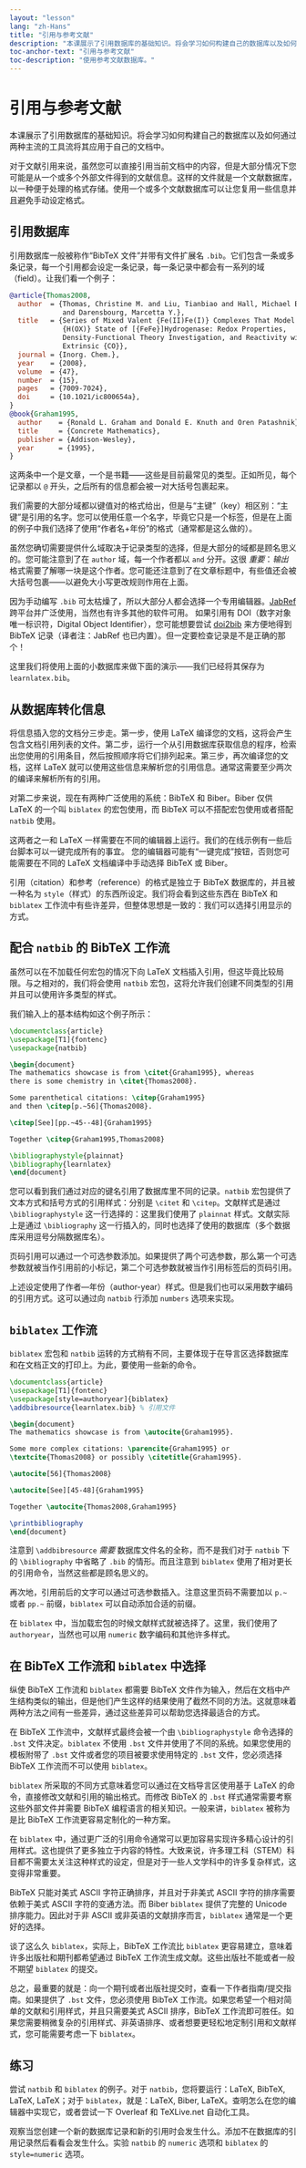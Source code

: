 ```yaml
---
layout: "lesson"
lang: "zh-Hans"
title: "引用与参考文献"
description: "本课展示了引用数据库的基础知识。将会学习如何构建自己的数据库以及如何通过两种主流的工具流将其应用于自己的文档中。"
toc-anchor-text: "引用与参考文献"
toc-description: "使用参考文献数据库。"
---
```


# 引用与参考文献

<script>
preincludes = {
 "pre1": {
    "pre0": "learnlatex.bib"
   },
 "pre2": {
    "pre0": "learnlatex.bib"
   }
}
</script>

<span
  class="summary">本课展示了引用数据库的基础知识。将会学习如何构建自己的数据库以及如何通过两种主流的工具流将其应用于自己的文档中。</span>

对于文献引用来说，虽然您可以直接引用当前文档中的内容，但是大部分情况下您可能是从一个或多个外部文件得到的文献信息。这样的文件就是一个文献数据库，以一种便于处理的格式存储。使用一个或多个文献数据库可以让您复用一些信息并且避免手动设定格式。

## 引用数据库

引用数据库一般被称作“BibTeX 文件”并带有文件扩展名 `.bib`。它们包含一条或多条记录，每一个引用都会设定一条记录，每一条记录中都会有一系列的域（field）。让我们看一个例子：

<!-- {% raw %} -->
```bibtex
@article{Thomas2008,
  author  = {Thomas, Christine M. and Liu, Tianbiao and Hall, Michael B.
             and Darensbourg, Marcetta Y.},
  title   = {Series of Mixed Valent {Fe(II)Fe(I)} Complexes That Model the
             {H(OX)} State of [{FeFe}]Hydrogenase: Redox Properties,
             Density-Functional Theory Investigation, and Reactivity with
             Extrinsic {CO}},
  journal = {Inorg. Chem.},
  year    = {2008},
  volume  = {47},
  number  = {15},
  pages   = {7009-7024},
  doi     = {10.1021/ic800654a},
}
@book{Graham1995,
  author    = {Ronald L. Graham and Donald E. Knuth and Oren Patashnik},
  title     = {Concrete Mathematics},
  publisher = {Addison-Wesley},
  year      = {1995},
}
```
<!-- {% endraw %} -->

这两条中一个是文章，一个是书籍——这些是目前最常见的类型。正如所见，每个记录都以 `@` 开头，之后所有的信息都会被一对大括号包裹起来。

我们需要的大部分域都以键值对的格式给出，但是与“主键”（key）相区别：“主键”是引用的名字。您可以使用任意一个名字，毕竟它只是一个标签，但是在上面的例子中我们选择了使用“作者名+年份”的格式（通常都是这么做的）。

虽然您确切需要提供什么域取决于记录类型的选择，但是大部分的域都是顾名思义的。您可能注意到了在 `author` 域，每一个作者都以 `and` 分开。这很 _重要_：_输出_ 格式需要了解哪一块是这个作者。您可能还注意到了在文章标题中，有些值还会被大括号包裹——以避免大小写更改规则作用在上面。

因为手动编写 `.bib` 可太枯燥了，所以大部分人都会选择一个专用编辑器。[JabRef](https://www.jabref.org) 跨平台并广泛使用，当然也有许多其他的软件可用。
如果引用有 DOI（数字对象唯一标识符，Digital Object Identifier），您可能想要尝试 [doi2bib](https://doi2bib.org) 来方便地得到 BibTeX 记录（译者注：JabRef 也已内置）。但一定要检查记录是不是正确的那个！

这里我们将使用上面的小数据库来做下面的演示——我们已经将其保存为 `learnlatex.bib`。

## 从数据库转化信息

将信息插入您的文档分三步走。第一步，使用 LaTeX 编译您的文档，这将会产生包含文档引用列表的文件。第二步，运行一个从引用数据库获取信息的程序，检索出您使用的引用条目，然后按照顺序将它们排列起来。第三步，再次编译您的文档，这样 LaTeX 就可以使用这些信息来解析您的引用信息。通常这需要至少两次的编译来解析所有的引用。

对第二步来说，现在有两种广泛使用的系统：BibTeX 和 Biber。Biber 仅供 LaTeX 的一个叫 `biblatex` 的宏包使用，而 BibTeX 可以不搭配宏包使用或者搭配 `natbib` 使用。

这两者之一和 LaTeX 一样需要在不同的编辑器上运行。我们的在线示例有一些后台脚本可以一键完成所有的事宜。
您的编辑器可能有“一键完成”按钮，否则您可能需要在不同的 LaTeX 文档编译中手动选择 BibTeX 或 Biber。

引用（citation）和参考（reference）的格式是独立于 BibTeX 数据库的，并且被一种名为 `style`（样式）的东西所设定。我们将会看到这些东西在 BibTeX 和 `biblatex` 工作流中有些许差异，但整体思想是一致的：我们可以选择引用显示的方式。

## 配合 `natbib` 的 BibTeX 工作流

虽然可以在不加载任何宏包的情况下向 LaTeX 文档插入引用，但这毕竟比较局限。与之相对的，我们将会使用 `natbib` 宏包，这将允许我们创建不同类型的引用并且可以使用许多类型的样式。

我们输入上的基本结构如这个例子所示：

```latex
\documentclass{article}
\usepackage[T1]{fontenc}
\usepackage{natbib}

\begin{document}
The mathematics showcase is from \citet{Graham1995}, whereas
there is some chemistry in \citet{Thomas2008}.

Some parenthetical citations: \citep{Graham1995}
and then \citep[p.~56]{Thomas2008}.

\citep[See][pp.~45--48]{Graham1995}

Together \citep{Graham1995,Thomas2008}

\bibliographystyle{plainnat}
\bibliography{learnlatex}
\end{document}
```

您可以看到我们通过对应的键名引用了数据库里不同的记录。`natbib` 宏包提供了文本方式和括号方式的引用样式：分别是 `\citet` 和 `\citep`。文献样式是通过 `\bibliographystyle` 这一行选择的：这里我们使用了 `plainnat` 样式。文献实际上是通过 `\bibliography` 这一行插入的，同时也选择了使用的数据库（多个数据库采用逗号分隔数据库名）。

页码引用可以通过一个可选参数添加。如果提供了两个可选参数，那么第一个可选参数就被当作引用前的小标记，第二个可选参数就被当作引用标签后的页码引用。

上述设定使用了作者—年份（author-year）样式。但是我们也可以采用数字编码的引用方式。这可以通过向 `natbib` 行添加 `numbers` 选项来实现。

## `biblatex` 工作流

`biblatex` 宏包和 `natbib` 运转的方式稍有不同，主要体现于在导言区选择数据库和在文档正文的打印上。为此，要使用一些新的命令。

```latex
\documentclass{article}
\usepackage[T1]{fontenc}
\usepackage[style=authoryear]{biblatex}
\addbibresource{learnlatex.bib} % 引用文件

\begin{document}
The mathematics showcase is from \autocite{Graham1995}.

Some more complex citations: \parencite{Graham1995} or
\textcite{Thomas2008} or possibly \citetitle{Graham1995}.

\autocite[56]{Thomas2008}

\autocite[See][45-48]{Graham1995}

Together \autocite{Thomas2008,Graham1995}

\printbibliography
\end{document}
```

注意到 `\addbibresource` _需要_ 数据库文件名的全称，而不是我们对于 `natbib` 下的 `\bibliography` 中省略了 `.bib` 的情形。而且注意到 `biblatex` 使用了相对更长的引用命令，当然这些都是顾名思义的。

再次地，引用前后的文字可以通过可选参数插入。注意这里页码不需要加以 `p.~` 或者 `pp.~` 前缀，`biblatex` 可以自动添加合适的前缀。

在 `biblatex` 中，当加载宏包的时候文献样式就被选择了。这里，我们使用了 `authoryear`，当然也可以用 `numeric` 数字编码和其他许多样式。

## 在 BibTeX 工作流和 `biblatex` 中选择

纵使 BibTeX 工作流和 `biblatex` 都需要 BibTeX 文件作为输入，然后在文档中产生结构类似的输出，但是他们产生这样的结果使用了截然不同的方法。这就意味着两种方法之间有一些差异，通过这些差异可以帮助您选择最适合的方式。

在 BibTeX 工作流中，文献样式最终会被一个由 `\bibliographystyle` 命令选择的 `.bst` 文件决定。`biblatex` 不使用 `.bst` 文件并使用了不同的系统。如果您使用的模板附带了 `.bst` 文件或者您的项目被要求使用特定的 `.bst` 文件，您必须选择 BibTeX 工作流而不可以使用 `biblatex`。

`biblatex` 所采取的不同方式意味着您可以通过在文档导言区使用基于 LaTeX 的命令，直接修改文献和引用的输出格式。而修改 BibTeX 的 `.bst` 样式通常需要考察这些外部文件并需要 BibTeX 编程语言的相关知识。一般来讲，`biblatex` 被称为是比 BibTeX 工作流更容易定制化的一种方案。

在 `biblatex` 中，通过更广泛的引用命令通常可以更加容易实现许多精心设计的引用样式。这也提供了更多独立于内容的特性。大致来说，许多理工科（STEM）科目都不需要太关注这种样式的设定，但是对于一些人文学科中的许多复杂样式，这变得非常重要。

BibTeX 只能对美式 ASCII 字符正确排序，并且对于非美式 ASCII 字符的排序需要依赖于美式 ASCII 字符的变通方法。而 Biber `biblatex` 提供了完整的 Unicode 排序能力。因此对于非 ASCII 或非英语的文献排序而言，`biblatex` 通常是一个更好的选择。

谈了这么久 `biblatex`，实际上，BibTeX 工作流比 `biblatex` 更容易建立，意味着许多出版社和期刊都希望通过 BibTeX 工作流生成文献。这些出版社不能或者一般不期望 `biblatex` 的提交。

总之，最重要的就是：向一个期刊或者出版社提交时，查看一下作者指南/提交指南。如果提供了 `.bst` 文件，您必须使用 BibTeX 工作流。如果您希望一个相对简单的文献和引用样式，并且只需要美式 ASCII 排序，BibTeX 工作流即可胜任。如果您需要稍微复杂的引用样式、非英语排序、或者想要更轻松地定制引用和文献样式，您可能需要考虑一下 `biblatex`。

## 练习

尝试 `natbib` 和 `biblatex` 的例子。对于 `natbib`，您将要运行：LaTeX, BibTeX, LaTeX, LaTeX；对于 `biblatex`，就是：LaTeX, Biber, LaTeX。查明怎么在您的编辑器中实现它，或者尝试一下 Overleaf 和 TeXLive.net 自动化工具。

观察当您创建一个新的数据库记录和新的引用时会发生什么。添加不在数据库的引用记录然后看看会发生什么。实验 `natbib` 的 `numeric` 选项和 `biblatex` 的 `style=numeric` 选项。
